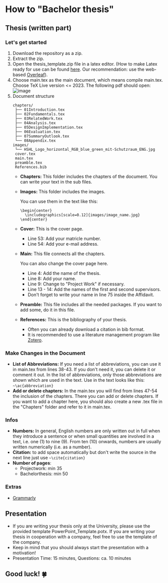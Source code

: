 # How to "Bachelor thesis"

## Thesis (written part)

### Let's get started
1. Download the repository as a zip.
2. Extract the zip.
3. Open the thesis_template.zip file in a latex editor. (How to make Latex ready for use can be found [here](https://www.wwu.edu/faculty/curgus/Courses/LaTeX/Getting_Started_with_LaTeX.html). Our recommendation: use the web-based [Overleaf](https://www.overleaf.com/latex/templates/bachelorthesis-hshl/bydmpbhxfqgq)).
4. Choose main.tex as the main document, which means compile main.tex. Choose TeX Live version <= 2023. The following pdf should open:
![image](https://user-images.githubusercontent.com/43642275/231692705-7359fac9-0975-472b-873a-22be89630f31.png)
5. Document structure
   ```
   chapters/
    ├── 01Introduction.tex
    ├── 02Fundamentals.tex
    ├── 03RelatedWork.tex
    ├── 04Analysis.tex
    ├── 05DesignImplementation.tex
    ├── 06Evaluation.tex
    ├── 07SummaryOutlook.tex
    └── 08Appendix.tex
   images/
    └── HSHL_Logo_horizontal_RGB_blue_green_mit-Schutzraum_ENG.jpg
    cover.tex
    main.tex
    preamble.tex
    References.bib
    ```
   - **Chapters:** This folder includes the chapters of the document. You can write your text in the sub files.
   - **Images:** This folder includes the images.
     
      You can use them in the text like this:
       ```
       \begin{center}
	     \includegraphics[scale=0.12]{images/image_name.jpg}
       \end{center}
       ```
   - **Cover:** This is the cover page.
     - Line 53: Add your matricle number.
     - Line 54: Add your e-mail address. 
   - **Main:** This file connects all the chapters.

     You can also change the cover page here.
     - Line 4: Add the name of the thesis.
     - Line 8: Add your name.
     - Line 9: Change to "Project Work" if necessary.
     - Line 13 - 14: Add the names of the first and second supervisors.
     - Don't forget to write your name in line 75 inside the Affidavit.
    - **Preamble:** This file includes all the needed packages. If you want to add some, do it in this file.
    - **References:** This is the bibliography of your thesis.
      - Often you can already download a citation in bib format.
      - It is recommended to use a literature management program like [Zotero](https://www.zotero.org/).

### Make Changes in the Document
- **List of Abbreviations:** If you need a list of abbreviations, you can use it in main.tex from lines 38-43. If you don't need it, you can delete it or comment it out.
In the list of abbreviations, only those abbreviations are shown which are used in the text. Use in the text looks like this: ```~\ac{abbreviation}```
- **Add or delete chapters:** In the main.tex you will find from lines 47-54 the inclusion of the chapters. There you can add or delete chapters. If you want to add a chapter here, you should also create a new .tex file in the "Chapters" folder and refer to it in main.tex.

### Infos
- **Numbers:** In general, English numbers are only written out in full when they introduce a sentence or when small quantities are involved in a text, i.e. one (1) to nine (9). From ten (10) onwards, numbers are usually written numerically (i.e. as a number).
- **Citation:** to add space automatically but don't write the source in the next line just use ``` ~\cite{citation} ```
- **Number of pages**:
	- Projectwork: min 35
 	- Bachelorthesis: min 50

### Extras
- [Grammarly](https://app.grammarly.com/)

## Presentation
- If you are writing your thesis only at the University, please use the provided template PowerPoint_Template.potx. If you are writing your thesis in cooperation with a company, feel free to use the template of the company.
- Keep in mind that you should always start the presentation with a motivation!
- Presentation Time: 15 minutes, Questions: ca. 10 minutes

## Good luck! 🍀
